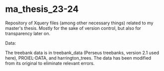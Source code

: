 # ma_thesis_23-24
 Repository of Xquery files (among other necessary things) related to my master's thesis. Mostly for the sake of version control, but also for transparency later on.
 
 Data:
 
 The treebank data is in treebank_data (Perseus treebanks, version 2.1 used here), PROIEL-DATA, and harrington_trees. The data has been modified from its original to eliminate relevant errors.
